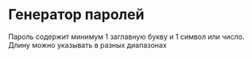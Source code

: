 # Генератор паролей

Пароль содержит минимум 1 заглавную букву и 1 символ или число.
Длину можно указывать в разных диапазонах

